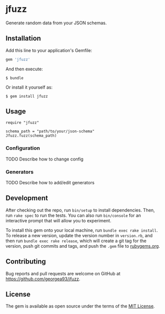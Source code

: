 # jfuzz

Generate random data from your JSON schemas.

## Installation

Add this line to your application's Gemfile:

```ruby
gem 'jfuzz'
```

And then execute:

    $ bundle

Or install it yourself as:

    $ gem install jfuzz

## Usage

```
require "jfuzz"

schema_path = "path/to/your/json-schema"
Jfuzz.fuzz(schema_path)
```

### Configuration

TODO Describe how to change config

### Generators

TODO Describe how to add/edit generators

## Development

After checking out the repo, run `bin/setup` to install dependencies. Then, run `rake spec` to run the tests. You can also run `bin/console` for an interactive prompt that will allow you to experiment.

To install this gem onto your local machine, run `bundle exec rake install`. To release a new version, update the version number in `version.rb`, and then run `bundle exec rake release`, which will create a git tag for the version, push git commits and tags, and push the `.gem` file to [rubygems.org](https://rubygems.org).

## Contributing

Bug reports and pull requests are welcome on GitHub at https://github.com/georgea93/jfuzz.


## License

The gem is available as open source under the terms of the [MIT License](http://opensource.org/licenses/MIT).

